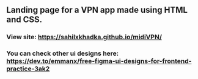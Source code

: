 ## Landing page for a VPN app made using HTML and CSS.

### View site: https://sahilxkhadka.github.io/midiVPN/ 

### You can check other ui designs here: https://dev.to/emmanx/free-figma-ui-designs-for-frontend-practice-3ak2